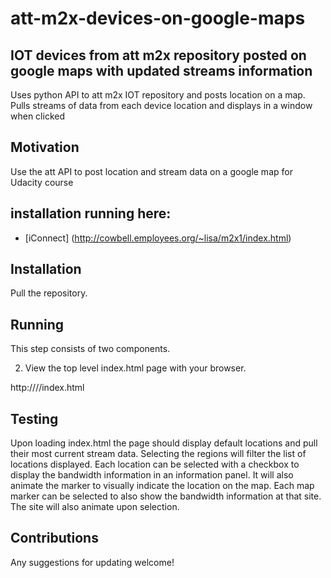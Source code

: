 # att-m2x-devices-on-google-maps

## IOT devices from att m2x repository posted on google maps with updated streams information
Uses python API to att m2x IOT repository and posts location on a map. Pulls streams of data from each
device location and displays in a window when clicked

## Motivation
Use the att API to post location and stream data on a google map for Udacity course

## installation running here:

* [iConnect] (http://cowbell.employees.org/~lisa/m2x1/index.html) 


## Installation
Pull the repository.


## Running
This step consists of two components.

2. View the top level index.html page with your browser. 

 
http://<localserverName>/<git repository>/index.html

## Testing
Upon loading index.html the page should display default locations and pull their most current stream data. 
Selecting the regions will filter the list of locations displayed. Each location can be selected with a checkbox to
display the bandwidth information in an information panel. It will also animate the marker to visually indicate the
location on the map. Each map marker can be selected to also show the bandwidth information at that site. The site
will also animate upon selection. 

## Contributions
Any suggestions for updating welcome!

